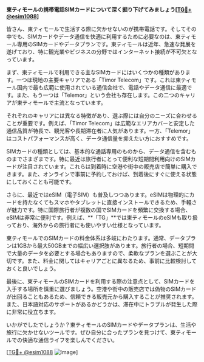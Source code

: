 **東ティモールの携帯電話SIMカードについて深く掘り下げてみましょう[[TG💪+ @esim1088](https://t.me/s/esim1088)]**

皆さん、東ティモールで生活する際に欠かせないのが携帯電話です。そしてその中でも、SIMカードやデータ通信を快適に利用するために必要なのは、東ティモール専用のSIMカードやデータプランです。東ティモールは近年、急速な発展を遂げており、特に観光業やビジネスの分野ではインターネット接続が不可欠となっています。

まず、東ティモールで利用できる主なSIMカードにはいくつかの種類があります。一つは現地の主要キャリアである「Timor Telecom」です。これは東ティモール国内で最も広範に使用されている通信会社で、電話やデータ通信に最適です。また、もう一つは「Telemor」という会社も存在します。この二つのキャリアが東ティモールで主流となっています。

それぞれのキャリアには異なる特徴があり、選ぶ際には自分のニーズに合わせることが重要です。例えば、「Timor Telecom」は広範なエリアカバーと安定した通信品質が特長で、観光客や長期滞在者に人気があります。一方、「Telemor」はコストパフォーマンスが高く、データ通信量を抑えたい方におすすめです。

SIMカードの種類としては、基本的な通話専用のものから、データ通信を含むものまでさまざまです。特に最近は旅行者にとって便利な短期間利用向けのSIMカードが注目されています。これらは到着時に空港や街中の販売店で簡単に購入できます。また、オンラインで事前に予約しておけば、到着後にすぐに使える状態にしておくことも可能です。

さらに、最近ではeSIM（電子SIM）も普及しつつあります。eSIMは物理的にカードを持たなくてもスマホやタブレットに直接インストールできるため、手軽さが魅力です。特に国際旅行者が複数の国でSIMカードを頻繁に交換する場合、eSIMは非常に便利です。例えば、**「TG」**では東ティモールのeSIMも取り扱っており、海外からの旅行者にも使いやすい仕様となっています。

東ティモールでのSIMカードの料金体系は多岐にわたります。通常、データプランは1GBから最大50GBまでの幅広い選択肢があります。旅行者の場合、短期間で大量のデータを必要とする場合もありますので、柔軟なプランを選ぶことが大切です。また、料金に関してはキャリアごとに異なるため、事前に比較検討しておくと良いでしょう。

最後に、東ティモールのSIMカードを利用する際の注意点として、SIMカードを入手する場所を慎重に選びましょう。空港や街中の販売店では偽物のSIMカードが出回ることもあるため、信頼できる販売元から購入することが推奨されます。また、日本語対応のサポートがあるかどうかは、滞在中にトラブルが発生した際に非常に役立ちます。

いかがでしたでしょうか？東ティモールのSIMカードやデータプランは、生活や旅行に欠かせないツールです。ぜひ自分に合ったプランを見つけて、東ティモールでの快適な通信ライフを楽しんでください。

[[TG💪+ @esim1088](https://t.me/s/esim1088) ![Image](https://i.postimg.cc/Y0z9fWf4/image.png)]